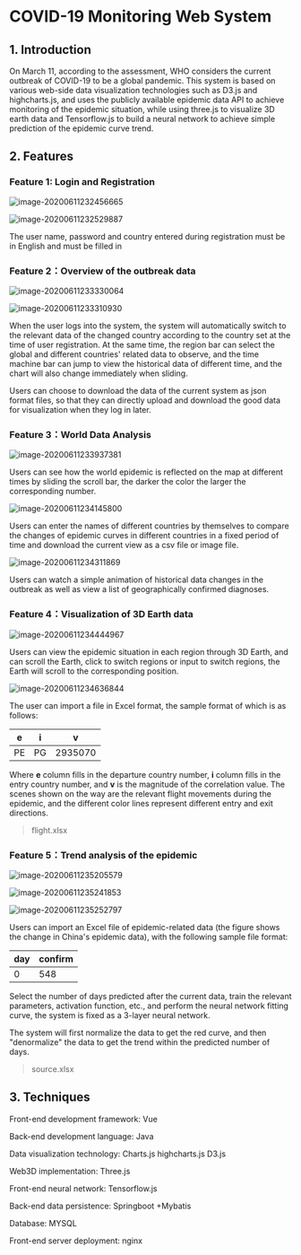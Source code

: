 # COVID-19 Monitoring Web System

## 1. Introduction

On March 11, according to the assessment, WHO considers the current outbreak of COVID-19 to be a global pandemic. This system is based on various web-side data visualization technologies such as D3.js and highcharts.js, and uses the publicly available epidemic data API to achieve monitoring of the epidemic situation, while using three.js to visualize 3D earth data and Tensorflow.js to build a neural network to achieve simple prediction of the epidemic curve trend.

## 2. Features

### Feature 1: Login and Registration

![image-20200611232456665](https://tva1.sinaimg.cn/large/007S8ZIlly1gforkjx4tgj31ir0u0b2c.jpg)

![image-20200611232529887](https://tva1.sinaimg.cn/large/007S8ZIlly1gfosv8rvp3j31ir0u0b2c.jpg)

The user name, password and country entered during registration must be in English and must be filled in

### Feature 2：Overview of the outbreak data

![image-20200611233330064](https://tva1.sinaimg.cn/large/007S8ZIlly1gfosvg7qmnj31if0u0jzz.jpg)

![image-20200611233310930](https://tva1.sinaimg.cn/large/007S8ZIlly1gfosvm5kvhj31iu0u07dz.jpg)

When the user logs into the system, the system will automatically switch to the relevant data of the changed country according to the country set at the time of user registration. At the same time, the region bar can select the global and different countries' related data to observe, and the time machine bar can jump to view the historical data of different time, and the chart will also change immediately when sliding.

Users can choose to download the data of the current system as json format files, so that they can directly upload and download the good data for visualization when they log in later.

### Feature 3：World Data Analysis

![image-20200611233937381](https://tva1.sinaimg.cn/large/007S8ZIlly1gforzqufbaj31ih0u0tlv.jpg)

Users can see how the world epidemic is reflected on the map at different times by sliding the scroll bar, the darker the color the larger the corresponding number.

![image-20200611234145800](https://tva1.sinaimg.cn/large/007S8ZIlly1gfosvv57l8j324e0to43k.jpg)

Users can enter the names of different countries by themselves to compare the changes of epidemic curves in different countries in a fixed period of time and download the current view as a csv file or image file.

![image-20200611234311869](https://tva1.sinaimg.cn/large/007S8ZIlly1gfosvzbj8mj31ob0u0ahg.jpg)

Users can watch a simple animation of historical data changes in the outbreak as well as view a list of geographically confirmed diagnoses.

### Feature 4：Visualization of 3D Earth data

![image-20200611234444967](https://tva1.sinaimg.cn/large/007S8ZIlly1gfosw3p581j31ip0u0dxy.jpg)

Users can view the epidemic situation in each region through 3D Earth, and can scroll the Earth, click to switch regions or input to switch regions, the Earth will scroll to the corresponding position.

![image-20200611234636844](https://tva1.sinaimg.cn/large/007S8ZIlly1gfosw6u3g3j31i20u07wh.jpg)

The user can import a file in Excel format, the sample format of which is as follows:

| e    | i    | v       |
| ---- | ---- | ------- |
| PE   | PG   | 2935070 |

Where **e** column fills in the departure country number, **i** column fills in the entry country number, and **v** is the magnitude of the correlation value. The scenes shown on the way are the relevant flight movements during the epidemic, and the different color lines represent different entry and exit directions.

> flight.xlsx

### Feature 5：Trend analysis of the epidemic

![image-20200611235205579](https://tva1.sinaimg.cn/large/007S8ZIlly1gfoswakib3j31ir0u0ah9.jpg)

![image-20200611235241853](https://tva1.sinaimg.cn/large/007S8ZIlly1gfoswebvdjj324e0sqn36.jpg)

![image-20200611235252797](https://tva1.sinaimg.cn/large/007S8ZIlly1gfoswi0w3oj324e0niwi7.jpg)

Users can import an Excel file of epidemic-related data (the figure shows the change in China's epidemic data), with the following sample file format:

| day  | confirm |
| ---- | ------- |
| 0    | 548     |

Select the number of days predicted after the current data, train the relevant parameters, activation function, etc., and perform the neural network fitting curve, the system is fixed as a 3-layer neural network.

The system will first normalize the data to get the red curve, and then "denormalize" the data to get the trend within the predicted number of days.

> source.xlsx

## 3. Techniques

Front-end development framework: Vue

Back-end development language: Java

Data visualization technology: Charts.js highcharts.js D3.js

Web3D implementation: Three.js

Front-end neural network: Tensorflow.js

Back-end data persistence: Springboot +Mybatis

Database: MYSQL

Front-end server deployment: nginx

